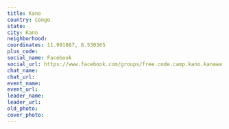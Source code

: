 ```yaml
---
title: Kano
country: Congo
state: 
city: Kano
neighborhood: 
coordinates: 11.991867, 8.530365
plus_code:
social_name: Facebook
social_url: https://www.facebook.com/groups/free.code.camp.kano.kanawa
chat_name:
chat_url:
event_name:
event_url:
leader_name:
leader_url:
old_photo: 
cover_photo:
---
```

